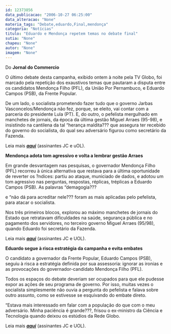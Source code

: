 ```yaml
---
id: 12373856
data_publicacao: "2006-10-27 06:25:00"
data_alteracao: "None"
materia_tags: "Debate,eduardo,Final,mendonça"
categoria: "Notícias"
titulo: "Eduardo e Mendonça repetem temas no debate final"
sutia: "None"
chapeu: "None"
autor: "None"
imagem: "None"
---
```

<p><P>Do <STRONG>Jornal do Commercio</STRONG></P></p>
<p><P>O último debate desta campanha, exibido ontem à noite pela TV Globo, foi marcado pela repetição dos exaustivos temas que pautaram a disputa entre os candidatos Mendonça Filho (PFL), da União Por Pernambuco, e Eduardo Campos (PSB), da Frente Popular. </P></p>
<p><P>De um lado, o socialista prometendo fazer tudo que o governo Jarbas Vasconcelos/Mendonça não fez, porque, se eleito, vai contar com a parceria do presidente Lula (PT). E, do outro, o pefelista mergulhado em manchetes de jornais, da época da última gestão Miguel Arraes (95-98), e insistindo na cantilena da tal “herança maldita??? que assegura ter recebido do governo do socialista, do qual seu adversário figurou como secretário da Fazenda.</P></p>
<p><P>Leia mais <STRONG><EM><A href=\"https://jc3.uol.com.br/jornal/2006/10/27/not_206414.php\" target=_blank>aqui</A></EM></STRONG> (assinantes JC e uOL).</P></p>
<p><P><STRONG>Mendonça adota tom agressivo e volta a lembrar gestão Arraes</STRONG></P></p>
<p><P>Em grande desvantagem nas pesquisas, o governador Mendonça Filho (PFL) recorreu à única alternativa que restava para a última oportunidade de reverter os ?ndices: partiu ao ataque, municiado de dados, e adotou um tom agressivo nas perguntas, respostas, réplicas, tréplicas a Eduardo Campos (PSB). As palavras “demagogia???</p>
<p> e “não dá para acreditar nele??? foram as mais aplicadas pelo pefelista, para atacar o socialista. </P></p>
<p><P>Nos três primeiros blocos, explorou ao máximo manchetes de jornais do Estado que retratavam dificuldades na saúde, segurança pública e no pagamento dos servidores, no terceiro governo Miguel Arraes (95/98), quando Eduardo foi secretário da Fazenda.</P></p>
<p><P>Leia mais <STRONG><EM><A href=\"https://jc3.uol.com.br/jornal/2006/10/27/not_206415.php\" target=_blank>aqui</A></EM></STRONG> (assinantes JC e UOL).</P></p>
<p><P><STRONG>Eduardo segue à risca estratégia da campanha e evita embates </STRONG></P></p>
<p><P>O candidato a governador da Frente Popular, Eduardo Campos (PSB), seguiu à risca a estratégia definida por sua assessoria: ignorar as ironias e as provocações do governador-candidato Mendonça Filho (PFL).</P></p>
<p><P>Todos os espaços do debate deveriam ser ocupados para que ele pudesse expor as ações de seu programa de governo. Por isso, muitas vezes o socialista simplesmente não ouvia a pergunta do pefelista e falava sobre outro assunto, como se estivesse se esquivando do embate direto. </P></p>
<p><P>“Estava mais interessado em falar com a população do que com o meu adversário. Minha paciência é grande???, frisou o ex-ministro da Ciência e Tecnologia quando deixou os estúdios da Rede Globo.</P></p>
<p><P>Leia mais <STRONG><EM><A href=\"https://jc3.uol.com.br/jornal/2006/10/27/not_206416.php\" target=_blank>aqui</A></EM></STRONG> (assinantes JC e UOL).</P> </p>
